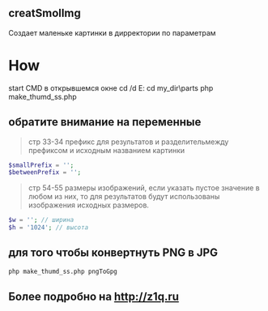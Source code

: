 creatSmolImg
--------------------
Создает маленьке картинки в дирректории по параметрам

# How
   start CMD
в открывшемся окне
   cd /d E:
   cd my_dir\parts
   php make_thumd_ss.php

## обратите внимание на переменные
> стр 33-34
> префикс для результатов и разделительмежду префиксом и исходным названием картинки

```php
$smallPrefix = '';
$betweenPrefix = ''; 
```

> стр 54-55
> размеры изображений, если указать пустое значение в любом из них, то для результатов будут использованы изображения исходных размеров.

```php
$w = ''; // ширина
$h = '1024'; // высота
```

## для того чтобы конвертнуть PNG в JPG

```cmd
php make_thumd_ss.php pngToGpg
```


Более подробно на http://z1q.ru
----------

